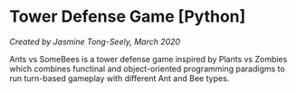 # Tower Defense Game [Python]
*Created by Jasmine Tong-Seely, March 2020*

Ants vs SomeBees is a tower defense game inspired by Plants vs Zombies which combines functinal and object-oriented programming paradigms to run turn-based gameplay with different Ant and Bee types.